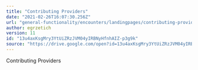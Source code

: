 ```yaml
---
title: "Contributing Providers"
date: "2021-02-26T16:07:30.256Z"
url: "general-functionality/encounters/landingpages/contributing-providers.html"
author: egrzetich
version: 11
id: "13u4axKsgMry3YtUiZRzJVM04yIRBNyHfnhAIZ-p3g9k"
source: "https://drive.google.com/open?id=13u4axKsgMry3YtUiZRzJVM04yIRBNyHfnhAIZ-p3g9k"
---
```

Contributing Providers

